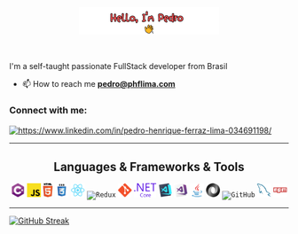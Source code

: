 <p align="center"><a href="https://www.phflima.com"><img width="50%" alt="Hello, I'm Pedro" src="./assets/Im Pedro.png" /></a></p>

<br />

I'm a self-taught passionate FullStack developer from Brasil 

- 📫 How to reach me **pedro@phflima.com**


<h3 align="left">Connect with me:</h3>
<p align="left">
<a href="https://linkedin.com/in/https://www.linkedin.com/in/pedro-henrique-ferraz-lima-034691198/" target="blank"><img align="center" src="https://raw.githubusercontent.com/rahuldkjain/github-profile-readme-generator/master/src/images/icons/Social/linked-in-alt.svg" alt="https://www.linkedin.com/in/pedro-henrique-ferraz-lima-034691198/" height="30" width="40" /></a>

<hr>

<h2 align="center">Languages & Frameworks & Tools</h2>

<p align="center">
    <code><img title="C#" height="25" src="./assets/images/cSharp.svg"></code>
    <code><img title="Javascript" height="25" src="./assets/images/javascript.svg"></code>
    <code><img title="HTML5" height="25" src="./assets/images/html5.svg"></code>
    <code><img title="CSS" height="25" src="./assets/images/css.svg"></code>
    <code><img title="React" height="25" src="./assets/images/react-original.svg"></code>
    <code><img title="Redux" height="25" src="./assets/mages/redux.svg"></code>
    <code><img title="Git" height="25" src="./assets/images/git-original.svg"></code>
    <code><img title=".NetCore" height="25" src="./assets/images/dotnetcore.svg"></code>
    <code><img title="Visual Studio Code" height="25" src="./assets/images/vscode.png"></code>
    <code><img title="Microsoft Visual Studio" height="25" src="./assets/images/visualstudio.png"></code>
    <code><img title="Java" height="25" src="./assets/images/java-original.svg"></code>
    <code><img title="JSON" height="25" src="./assets/images/json.svg"></code>
    <code><img title="GitHub" height="25" src="./assets/images/github.svg"></code>
    <code><img title="MySQL" height="25" src="./assets/images/mysql.svg"></code>
    <code><img title="npm" height="25" src="./assets/images/npm.svg"></code>
</p>
<hr>

<a href="https://git.io/streak-stats"><img src="https://github-readme-streak-stats.herokuapp.com?user=PedrooFerraz&theme=dark" alt="GitHub Streak" /></a>
